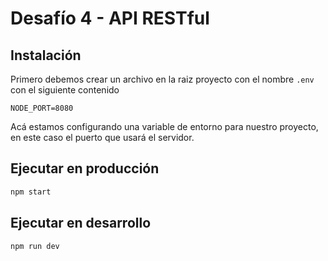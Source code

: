 # Desafío 4 - API RESTful

## Instalación

Primero debemos crear un archivo en la raiz proyecto con el nombre `.env` con el siguiente contenido
```
NODE_PORT=8080
```
Acá estamos configurando una variable de entorno para nuestro proyecto, en este caso el puerto que usará el servidor.

## Ejecutar en producción


```sh
npm start
```

## Ejecutar en desarrollo


```sh
npm run dev
```